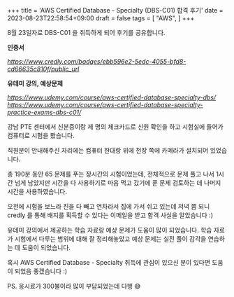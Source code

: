 +++
title = 'AWS Certified Database - Specialty (DBS-C01) 합격 후기'
date = 2023-08-23T22:58:54+09:00
draft = false
tags = [
    "AWS", 
]
+++

8월 23일자로 DBS-C01 을 취득하게 되어 후기를 공유합니다.

**인증서**

*https://www.credly.com/badges/ebb596e2-5edc-4055-bfd8-cd66635c810f/public_url*

**유데미 강의, 예상문제**

*https://www.udemy.com/course/aws-certified-database-specialty-dbs/*
*https://www.udemy.com/course/aws-certified-database-specialty-practice-exams-dbs-c01/*

 
강남 PTE 센터에서 신분증이랑 제 명의 체크카드로 신원 확인을 하고 시험실에 들어가 컴퓨터로 시험을 봤습니다.

직원분이 안내해주신 자리에는 컴퓨터 한대랑 위에 천장 쪽에 카메라가 설치되어 있었습니다.

총 190분 동안 65 문제를 푸는 장시간의 시험이었는데, 전체적으로 문제 풀고 나서 1시간 넘게 남았지만 시간을 다 사용하기로 마음 먹고 갔기에 푼 문제 검토하는 데 나머지 시간을 사용하였습니다.

오전에 시험을 보느라 진을 다 빼고 연차라서 집에 가서 쉬고 있는데 저녁 쯤 되니 credly 를 통해 배지를 획득할 수 있다는 이메일을 받고 합격 사실을 알았습니다 :)

유데미 강의에서 제공하는 학습 자료랑 예상 문제가 도움이 많이 되었습니다. 학습 자료가 시험에서 다루는 범위에 대해 잘 정리해놓았고 예상 문제는 실전 풀이 감각을 연습하는 데 도움이 되었습니다.

혹시 AWS Certified Database - Specialty 취득에 관심이 있으신 분이 있다면 도움이 되었음 좋겠습니다 :)

PS. 응시료가 300불이라 많이 부담되었는데 다행 😅

